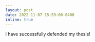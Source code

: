 ```yaml
---
layout: post
date: 2022-11-07 15:59:00-0400
inline: true
---
```


I have successfully defended my thesis!